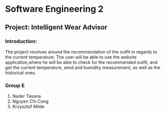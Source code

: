 # Software Engineering 2
## Project: Intelligent Wear Advisor
### Introduction: 
The  project  revolves  around  the  recommendation  of  the  outfit  in  regards  to the current temperature.  The user will be able to use the website application,where he will be able to check for the recommended outfit, and get the current temperature, wind and humidity measurement, as well as the historical ones.

### Group E
1. Nader Tavana
2. Nguyen Chi Cong
3. Krzysztof Milde
